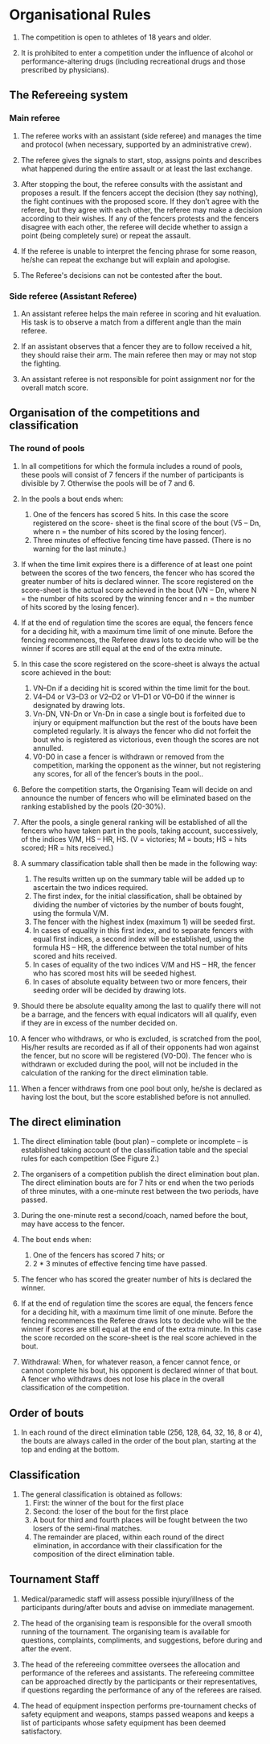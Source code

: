 # Organisational Rules

1. The competition is open to athletes of 18 years and older.

2. It is prohibited to enter a competition under the influence of
   alcohol or performance-altering drugs (including recreational drugs
   and those prescribed by physicians).

## The Refereeing system

### Main referee

1.  The referee works with an assistant (side referee) and manages the
    time and protocol (when necessary, supported by an administrative
    crew).

2.  The referee gives the signals to start, stop, assigns points and
    describes what happened during the entire assault or at least the
    last exchange.

3.  After stopping the bout, the referee consults with the assistant and
    proposes a result. If the fencers accept the decision (they say
    nothing), the fight continues with the proposed score. If they don’t
    agree with the referee, but they agree with each other, the referee
    may make a decision according to their wishes. If any of the fencers
    protests and the fencers disagree with each other, the referee will
    decide whether to assign a point (being completely sure) or repeat
    the assault.

4.  If the referee is unable to interpret the fencing phrase for some
    reason, he/she can repeat the exchange but will explain and
    apologise.

5.  The Referee's decisions can not be contested after the bout.

### Side referee (Assistant Referee)

1. An assistant referee helps the main referee in scoring and hit
   evaluation. His task is to observe a match from a different angle
   than the main referee.

2. If an assistant observes that a fencer they are to follow received a
   hit, they should raise their arm. The main referee then may or may
   not stop the fighting.

3. An assistant referee is not responsible for point assignment nor for
   the overall match score.

## Organisation of the competitions and classification

### The round of pools

1.  In all competitions for which the formula includes a round of pools,
    these pools will consist of 7 fencers if the number of participants
    is divisible by 7. Otherwise the pools will be of 7 and 6.

2.  In the pools a bout ends when:
    1. One of the fencers has scored 5 hits. In this case the score
       registered on the score- sheet is the final score of the bout (V5
       – Dn, where n = the number of hits scored by the losing fencer).
    2. Three minutes of effective fencing time have passed. (There is no
       warning for the last minute.)

3.  If when the time limit expires there is a difference of at least one
    point between the scores of the two fencers, the fencer who has
    scored the greater number of hits is declared winner. The score
    registered on the score-sheet is the actual score achieved in the
    bout (VN – Dn, where N = the number of hits scored by the winning
    fencer and n = the number of hits scored by the losing fencer).

4.  If at the end of regulation time the scores are equal, the fencers
    fence for a deciding hit, with a maximum time limit of one minute.
    Before the fencing recommences, the Referee draws lots to decide who
    will be the winner if scores are still equal at the end of the extra
    minute.

5.  In this case the score registered on the score-sheet is always the
    actual score achieved in the bout:
    1. VN–Dn if a deciding hit is scored within the time limit for the
       bout.
    2. V4–D4 or V3–D3 or V2–D2 or V1–D1 or V0–D0 if the winner is
       designated by drawing lots.
    3. Vn-DN, VN-Dn or Vn-Dn in case a single bout is forfeited due to
       injury or equipment malfunction but the rest of the bouts have
       been completed regularly. It is always the fencer who did not
       forfeit the bout who is registered as victorious, even though the
       scores are not annulled.
    4. V0-D0 in case a fencer is withdrawn or removed from the
       competition, marking the opponent as the winner, but not
       registering any scores, for all of the fencer’s bouts in the
       pool..

6.  Before the competition starts, the Organising Team will decide on
    and announce the number of fencers who will be eliminated based on
    the ranking established by the pools (20-30%).

7.  After the pools, a single general ranking will be established of all
    the fencers who have taken part in the pools, taking account,
    successively, of the indices V/M, HS – HR, HS. (V = victories; M =
    bouts; HS = hits scored; HR = hits received.)

8.  A summary classification table shall then be made in the following
    way:
    1. The results written up on the summary table will be added up to
       ascertain the two indices required.
    2. The first index, for the initial classification, shall be
       obtained by dividing the number of victories by the number of
       bouts fought, using the formula V/M.
    3. The fencer with the highest index (maximum 1) will be seeded
       first.
    4. In cases of equality in this first index, and to separate fencers
       with equal first indices, a second index will be established,
       using the formula HS – HR, the difference between the total
       number of hits scored and hits received.
    5. In cases of equality of the two indices V/M and HS – HR, the
       fencer who has scored most hits will be seeded highest.
    6. In cases of absolute equality between two or more fencers, their
       seeding order will be decided by drawing lots.

9.  Should there be absolute equality among the last to qualify there
    will not be a barrage, and the fencers with equal indicators will
    all qualify, even if they are in excess of the number decided on.

10. A fencer who withdraws, or who is excluded, is scratched from the
    pool, His/her results are recorded as if all of their opponents had
    won against the fencer, but no score will be registered (V0-D0). The
    fencer who is withdrawn or excluded during the pool, will not be
    included in the calculation of the ranking for the direct
    elimination table.

11. When a fencer withdraws from one pool bout only, he/she is declared
    as having lost the bout, but the score established before is not
    annulled.

## The direct elimination

1.  The direct elimination table (bout plan) – complete or incomplete –
    is established taking account of the classification table and the
    special rules for each competition (See Figure 2.)

2.  The organisers of a competition publish the direct elimination bout
    plan. The direct elimination bouts are for 7 hits or end when the
    two periods of three minutes, with a one-minute rest between the two
    periods, have passed.

3.  During the one-minute rest a second/coach, named before the bout,
    may have access to the fencer.

4.  The bout ends when:
    1. One of the fencers has scored 7 hits; or
    2. 2 * 3 minutes of effective fencing time have passed.

5.  The fencer who has scored the greater number of hits is declared the
    winner.

6.  If at the end of regulation time the scores are equal, the fencers
    fence for a deciding hit, with a maximum time limit of one minute.
    Before the fencing recommences the Referee draws lots to decide who
    will be the winner if scores are still equal at the end of the extra
    minute. In this case the score recorded on the score-sheet is the
    real score achieved in the bout.

7.  Withdrawal: When, for whatever reason, a fencer cannot fence, or
    cannot complete his bout, his opponent is declared winner of that
    bout. A fencer who withdraws does not lose his place in the overall
    classification of the competition.

## Order of bouts

1. In each round of the direct elimination table (256, 128, 64, 32, 16,
   8 or 4), the bouts are always called in the order of the bout plan,
   starting at the top and ending at the bottom.

## Classification

1. The general classification is obtained as follows:
   1. First: the winner of the bout for the first place
   2. Second: the loser of the bout for the first place
   3. A bout for third and fourth places will be fought between the two
      losers of the semi-final matches.
   4. The remainder are placed, within each round of the direct
      elimination, in accordance with their classification for the
      composition of the direct elimination table.

## Tournament Staff

1. Medical/paramedic staff will assess possible injury/illness of the
   participants during/after bouts and advise on immediate management.

2. The head of the organising team is responsible for the overall smooth
   running of the tournament. The organising team is available for
   questions, complaints, compliments, and suggestions, before during
   and after the event.

3. The head of the refereeing committee oversees the allocation and
   performance of the referees and assistants. The refereeing committee
   can be approached directly by the participants or their
   representatives, if questions regarding the performance of any of the
   referees are raised.

4. The head of equipment inspection performs pre-tournament checks of
   safety equipment and weapons, stamps passed weapons and keeps a list
   of participants whose safety equipment has been deemed satisfactory.
